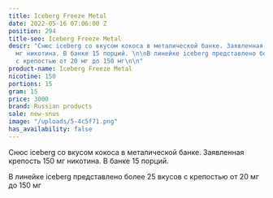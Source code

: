 ```yaml
---
title: Iceberg Freeze Metal
date: 2022-05-16 07:06:00 Z
position: 294
title-seo: Iceberg Freeze Metal
descr: "Снюс iceberg со вкусом кокоса в металической банке. Заявленная крепость 150
  мг никотина. В банке 15 порций. \n\nВ линейке iceberg представлено более 25 вкусов
  с крепостью от 20 мг до 150 мг\n\n"
product-name: Iceberg Freeze Metal
nicotine: 150
portions: 15
gram: 15
price: 3000
brand: Russian products
sale: new-snus
image: "/uploads/5-4c5f71.png"
has_availability: false
---
```


Снюс iceberg со вкусом кокоса в металической банке. Заявленная крепость 150 мг никотина. В банке 15 порций. 

В линейке iceberg представлено более 25 вкусов с крепостью от 20 мг до 150 мг

